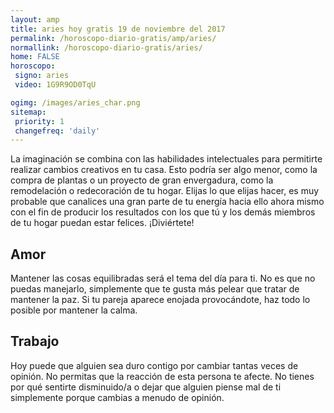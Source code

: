 ```yaml
---
layout: amp
title: aries hoy gratis 19 de noviembre del 2017 
permalink: /horoscopo-diario-gratis/amp/aries/
normallink: /horoscopo-diario-gratis/aries/
home: FALSE
horoscopo:
 signo: aries
 video: 1G9R9OD0TqU

ogimg: /images/aries_char.png
sitemap:
 priority: 1
 changefreq: 'daily'
---
```



La imaginación se combina con las habilidades intelectuales para permitirte realizar cambios creativos en tu casa. Esto podría ser algo menor, como la compra de plantas o un proyecto de gran envergadura, como la remodelación o redecoración de tu hogar. Elijas lo que elijas hacer, es muy probable que canalices una gran parte de tu energía hacia ello ahora mismo con el fin de producir los resultados con los que tú y los demás miembros de tu hogar puedan estar felices. ¡Diviértete!

## Amor

Mantener las cosas equilibradas será el tema del día para ti. No es que no puedas manejarlo, simplemente que te gusta más pelear que tratar de mantener la paz. Si tu pareja aparece enojada provocándote, haz todo lo posible por mantener la calma.

## Trabajo

Hoy puede que alguien sea duro contigo por cambiar tantas veces de opinión. No permitas que la reacción de esta persona te afecte. No tienes por qué sentirte disminuido/a o dejar que alguien piense mal de ti simplemente porque cambias a menudo de opinión.
